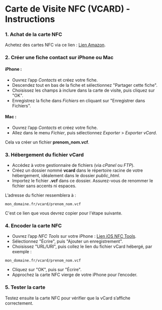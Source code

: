 # Carte de Visite NFC (VCARD) - Instructions

### 1. Achat de la carte NFC
Achetez des cartes NFC via ce lien : [Lien Amazon](https://amzn.to/3TlecVY).

### 2. Créer une fiche contact sur iPhone ou Mac
#### iPhone :
- Ouvrez l’app *Contacts* et créez votre fiche.
- Descendez tout en bas de la fiche et sélectionnez "Partager cette fiche".
- Choisissez les champs à inclure dans la carte de visite, puis cliquez sur "OK".
- Enregistrez la fiche dans *Fichiers* en cliquant sur "Enregistrer dans Fichiers".

#### Mac :
- Ouvrez l’app *Contacts* et créez votre fiche.
- Allez dans le menu *Fichier*, puis sélectionnez *Exporter* > *Exporter vCard*.

Cela va créer un fichier **prenom_nom.vcf**.

### 3. Hébergement du fichier vCard
- Accédez à votre gestionnaire de fichiers (via *cPanel* ou *FTP*).
- Créez un dossier nommé **vcard** dans le répertoire racine de votre hébergement, idéalement dans le dossier *public_html*.
- Importez le fichier **.vcf** dans ce dossier. Assurez-vous de renommer le fichier sans accents ni espaces.

L’adresse du fichier ressemblera à :
```
mon_domaine.fr/vcard/prenom_nom.vcf
```

C'est ce lien que vous devrez copier pour l'étape suivante.

### 4. Encoder la carte NFC
- Ouvrez l’app *NFC Tools* sur votre iPhone : [Lien iOS NFC Tools](https://apps.apple.com/fr/app/nfc-tools/id1252962749).
- Sélectionnez "Écrire", puis "Ajouter un enregistrement".
- Choisissez "URL/URI", puis collez le lien du fichier vCard hébergé, par exemple :
```
mon_domaine.fr/vcard/prenom_nom.vcf
```
- Cliquez sur "OK", puis sur "Écrire".
- Approchez la carte NFC vierge de votre iPhone pour l’encoder.

### 5. Tester la carte
Testez ensuite la carte NFC pour vérifier que la vCard s’affiche correctement.
